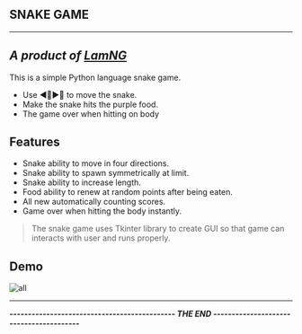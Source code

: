 ## SNAKE GAME
* **
## _A product of [LamNG](https://github.com/nguyenvietlam0640)_

This is a simple Python language snake game.
* Use ◀️🔼▶️🔽 to move the snake.
* Make the snake hits the purple food.
* The game over when hitting on body

## Features

* Snake ability to move in four directions.
* Snake ability to spawn symmetrically at limit.
* Snake ability to increase length.
* Food ability to renew at random points after being eaten.
* All new automatically counting scores.
* Game over when hitting the body instantly.

> The snake game uses Tkinter library to create GUI so that
> game can interacts with user and runs properly.

## Demo 
![all](https://user-images.githubusercontent.com/106436992/189520937-e6f7ba55-65e3-41cc-b498-dee7c6bed1b3.gif)

* **
**_--------------------------------------------- THE END ----------------------------------------_**
